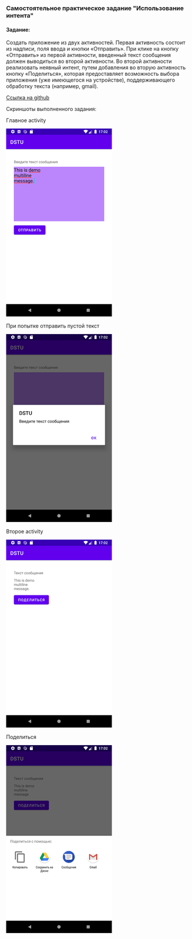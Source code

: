 ### Самостоятельное практическое задание "Использование интента"

#### Задание:
Создать приложение из двух активностей. Первая активность состоит из надписи, поля ввода и кнопки «Отправить». При клике на кнопку «Отправить» из первой активности, введенный текст сообщения должен выводиться во второй активности. Во второй активности реализовать неявный интент, путем добавления во вторую активность кнопку «Поделиться», которая предоставляет возможность выбора приложения (уже имеющегося на устройстве), поддерживающего обработку текста (например, gmail).

[Ссылка на github](https://github.com/averveiko/android/tree/main/DSTU/hw2)

Скриншоты выполненного задания:

Главное activity

![Main screen](scr/scr_main.png)

При попытке отправить пустой текст

![Error message](scr/scr_err.png)

Второе activity

![Second screen](scr/scr_second.png)

Поделиться

![Share screen](scr/scr_share.png)